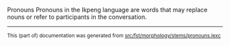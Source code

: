 Pronouns
Pronouns in the Ikpeng language are words that may replace nouns or refer to participants in the conversation.

* * *

<small>This (part of) documentation was generated from [src/fst/morphology/stems/pronouns.lexc](https://github.com/giellalt/lang-txi/blob/main/src/fst/morphology/stems/pronouns.lexc)</small>
